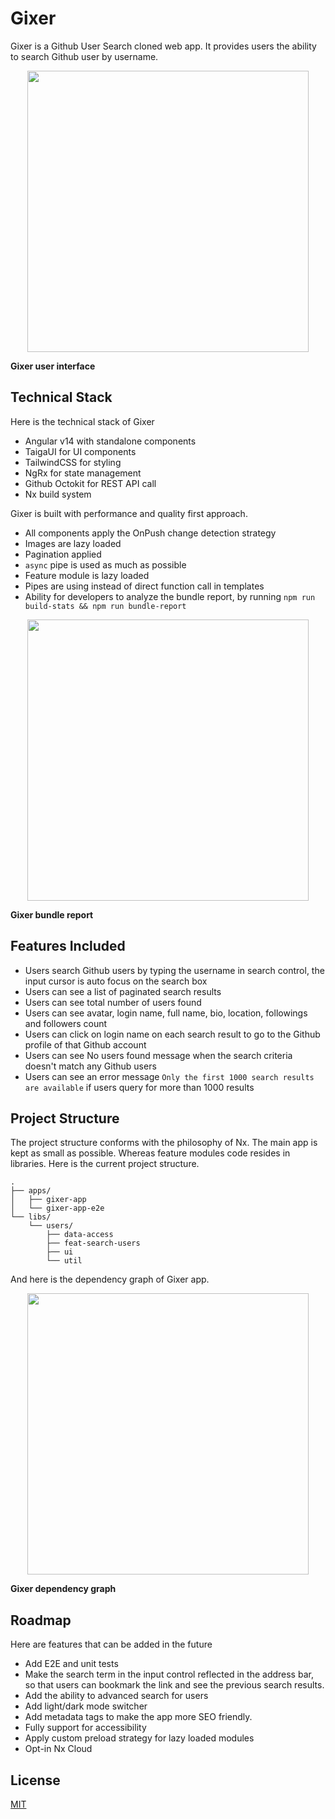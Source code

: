 

# Gixer

Gixer is a Github User Search cloned web app. It provides users the ability to search Github user by username.

<p style="text-align: center;"><img src="https://gixer.netlify.com/assets/readme/gixer-ui.png" width="450"></p>

**Gixer user interface**

## Technical Stack
Here is the technical stack of Gixer
- Angular v14 with standalone components
- TaigaUI for UI components
- TailwindCSS for styling
- NgRx for state management
- Github Octokit for REST API call
- Nx build system

Gixer is built with performance and quality first approach.
- All components apply the OnPush change detection strategy
- Images are lazy loaded
- Pagination applied
- `async` pipe is used as much as possible
- Feature module is lazy loaded
- Pipes are using instead of direct function call in templates
- Ability for developers to analyze the bundle report, by running `npm run build-stats && npm run bundle-report`

<p style="text-align: center;"><img src="https://gixer.netlify.com/assets/readme/gixer-bundle-report.png" width="450"></p>

**Gixer bundle report**

## Features Included
- Users search Github users by typing the username in search control, the input cursor is auto focus on the search box
- Users can see a list of paginated search results
- Users can see total number of users found
- Users can see avatar, login name, full name, bio, location, followings and followers count
- Users can click on login name on each search result to go to the Github profile of that Github account
- Users can see No users found message when the search criteria doesn't match any Github users
- Users can see an error message `Only the first 1000 search results are available` if users query for more than 1000 results

## Project Structure

The project structure conforms with the philosophy of Nx. The main app is kept as small as possible. Whereas feature modules code resides in libraries. Here is the current project structure.

```
.
├── apps/
│   ├── gixer-app
│   └── gixer-app-e2e
└── libs/
    └── users/
        ├── data-access
        ├── feat-search-users
        ├── ui
        └── util
```
And here is the dependency graph of Gixer app.

<p style="text-align: center;"><img src="https://gixer.netlify.com/assets/readme/gixer-dependency-graph.png" width="450"></p>

**Gixer dependency graph**

## Roadmap

Here are features that can be added in the future
- Add E2E and unit tests
- Make the search term in the input control reflected in the address bar, so that users can bookmark the link and see the previous search results.
- Add the ability to advanced search for users
- Add light/dark mode switcher
- Add metadata tags to make the app more SEO friendly.
- Fully support for accessibility
- Apply custom preload strategy for lazy loaded modules
- Opt-in Nx Cloud

## License

[MIT](https://opensource.org/licenses/MIT)
